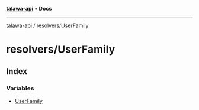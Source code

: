 [**talawa-api**](../../README.md) • **Docs**

***

[talawa-api](../../modules.md) / resolvers/UserFamily

# resolvers/UserFamily

## Index

### Variables

- [UserFamily](variables/UserFamily.md)
